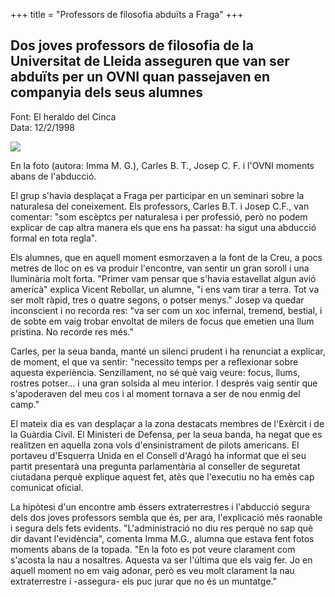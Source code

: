 +++
title = "Professors de filosofia abduïts a Fraga"
+++

## Dos joves professors de filosofia de la Universitat de Lleida asseguren que van ser abduïts per un OVNI quan passejaven en companyia dels seus alumnes

Font: El heraldo del Cinca  
Data: 12/2/1998

![](/uploads/2000/abduccio1.jpg)

En la foto (autora: Imma M. G.), Carles B. T., Josep C. F. i l'OVNI moments abans de l'abducció.

El grup s'havia desplaçat a Fraga per participar en un seminari sobre la naturalesa del coneixement. Els professors, Carles B.T. i Josep C.F., van comentar: "som escèptcs per naturalesa i per professió, però no podem explicar de cap altra manera els que ens ha passat: ha sigut una abducció formal en tota regla".

Els alumnes, que en aquell moment esmorzaven a la font de la Creu, a pocs metres de lloc on es va produir l'encontre, van sentir un gran soroll i una lluminària molt forta. "Primer vam pensar que s'havia estavellat algun avió americà" explica Vicent Rebollar, un alumne, "i ens vam tirar a terra. Tot va ser molt ràpid, tres o quatre segons, o potser menys." Josep va quedar inconscient i no recorda res: "va ser com un xoc infernal, tremend, bestial, i de sobte em vaig trobar envoltat de milers de focus que emetien una llum prístina. No recorde res més."

Carles, per la seua banda, manté un silenci prudent i ha renunciat a explicar, de moment, el que va sentir: "necessito temps per a reflexionar sobre aquesta experiència. Senzillament, no sé què vaig veure: focus, llums, rostres potser... i una gran solsida al meu interior. I després vaig sentir que s'apoderaven del meu cos i al moment tornava a ser de nou enmig del camp."

El mateix dia es van desplaçar a la zona destacats membres de l'Exèrcit i de la Guàrdia Civil. El Ministeri de Defensa, per la seua banda, ha negat que es realitzen en aquella zona vols d'ensinistrament de pilots americans. El portaveu d'Esquerra Unida en el Consell d'Aragó ha informat que el seu partit presentarà una pregunta parlamentària al conseller de seguretat ciutadana perquè explique aquest fet, atès que l'executiu no ha emès cap comunicat oficial.

La hipòtesi d'un encontre amb éssers extraterrestres i l'abducció segura dels dos joves professors sembla que és, per ara, l'explicació més raonable i segura dels fets evidents. "L'administració no diu res perquè no sap què dir davant l'evidència", comenta Imma M.G., alumna que estava fent fotos moments abans de la topada. "En la foto es pot veure clarament com s'acosta la nau a nosaltres. Aquesta va ser l'última que els vaig fer. Jo en aquell moment no em vaig adonar, però es veu molt clarament la nau extraterrestre i -assegura- els puc jurar que no és un muntatge."

